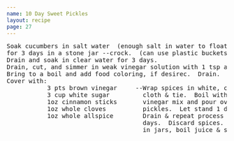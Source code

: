```yaml
---
name: 10 Day Sweet Pickles
layout: recipe
page: 27
---
```


<pre>
Soak cucumbers in salt water  (enough salt in water to float an egg)
for 3 days in a stone jar --crock.  (can use plastic buckets)
Drain and soak in clear water for 3 days.
Drain, cut, and simmer in weak vinegar solution with 1 tsp alum.
Bring to a boil and add food coloring, if desirec.  Drain.
Cover with:
           3 pts brown vinegar     --Wrap spices in white, cotton
           3 cup white sugar         cloth & tie.  Boil with
           1oz cinnamon sticks       vinegar mix and pour over
           1oz whole cloves          pickles.  Let stand 1 day.
           1oz whole allspice        Drain & repeat process for 4
                                     days.  Discard spices.  Pack
                                     in jars, boil juice & seal.
</pre>
